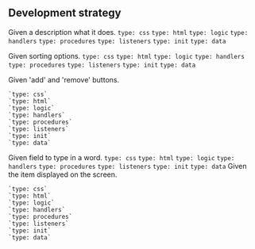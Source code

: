 ## Development strategy

Given a description what it does.
`type: css`
`type: html`
`type: logic`
`type: handlers`
`type: procedures`
`type: listeners`
`type: init`
`type: data`

Given sorting options.
`type: css`
`type: html`
`type: logic`
`type: handlers`
`type: procedures`
`type: listeners`
`type: init`
`type: data`

Given 'add' and 'remove' buttons.

    `type: css`
    `type: html`
    `type: logic`
    `type: handlers`
    `type: procedures`
    `type: listeners`
    `type: init`
    `type: data`

Given field to type in a word.
`type: css`
`type: html`
`type: logic`
`type: handlers`
`type: procedures`
`type: listeners`
`type: init`
`type: data`
Given the item displayed on the screen.

    `type: css`
    `type: html`
    `type: logic`
    `type: handlers`
    `type: procedures`
    `type: listeners`
    `type: init`
    `type: data`

<!--

  you will write dev strategies in this module basically the same as in Incremental Developments
  the only difference is that there are now more types of tasks, for example:
    `type: css`
    `type: html`
    `type: logic`
    `type: handlers`
    `type: procedures`
    `type: listeners`
    `type: init`
    `type: data`
    ...

  a single user story may require a little bit of code in each of these folders
  it will take some time and practice to get used to this

-->
